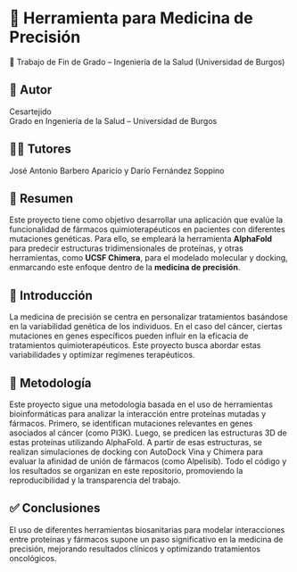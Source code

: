 # 🧬 Herramienta para Medicina de Precisión
📌 Trabajo de Fin de Grado – Ingeniería de la Salud (Universidad de Burgos)

## 👤 Autor
Cesartejido  
Grado en Ingeniería de la Salud – Universidad de Burgos

## 🧑‍🏫 Tutores
José Antonio Barbero Aparicio y Darío Fernández Soppino

## 🎯 Resumen
Este proyecto tiene como objetivo desarrollar una aplicación que evalúe la funcionalidad de fármacos quimioterapéuticos en pacientes con diferentes mutaciones genéticas. Para ello, se empleará la herramienta **AlphaFold** para predecir estructuras tridimensionales de proteínas, y otras herramientas, como **UCSF Chimera**, para el modelado molecular y docking, enmarcando este enfoque dentro de la **medicina de precisión**.

## 📄 Introducción
La medicina de precisión se centra en personalizar tratamientos basándose en la variabilidad genética de los individuos. En el caso del cáncer, ciertas mutaciones en genes específicos pueden influir en la eficacia de tratamientos quimioterapéuticos. Este proyecto busca abordar estas variabilidades y optimizar regímenes terapéuticos.

## 📂 Metodología
Este proyecto sigue una metodología basada en el uso de herramientas bioinformáticas para analizar la interacción entre proteínas mutadas y fármacos. Primero, se identifican mutaciones relevantes en genes asociados al cáncer (como PI3K). Luego, se predicen las estructuras 3D de estas proteínas utilizando AlphaFold. A partir de esas estructuras, se realizan simulaciones de docking con AutoDock Vina y Chimera para evaluar la afinidad de unión de fármacos (como Alpelisib). Todo el código y los resultados se organizan en este repositorio, promoviendo la reproducibilidad y la transparencia del trabajo.

## ✅ Conclusiones
El uso de diferentes herramientas biosanitarias para modelar interacciones entre proteínas y fármacos supone un paso significativo en la medicina de precisión, mejorando resultados clínicos y optimizando tratamientos oncológicos.
